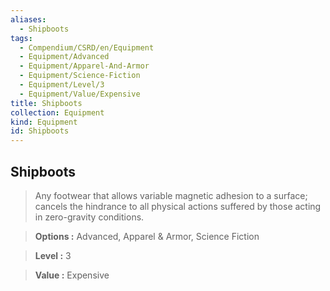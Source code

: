 ```yaml
---
aliases:
  - Shipboots
tags:
  - Compendium/CSRD/en/Equipment
  - Equipment/Advanced
  - Equipment/Apparel-And-Armor
  - Equipment/Science-Fiction
  - Equipment/Level/3
  - Equipment/Value/Expensive
title: Shipboots
collection: Equipment
kind: Equipment
id: Shipboots
---
```

## Shipboots    
    
>Any footwear that allows variable magnetic adhesion to a surface; cancels the hindrance to all physical actions suffered by those acting in zero-gravity conditions.    
> **Options :** Advanced, Apparel & Armor, Science Fiction    
> **Level :** 3    
> **Value :** Expensive
